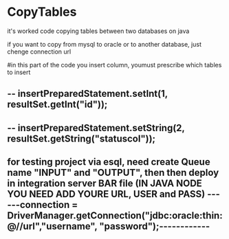# CopyTables
it's worked сode
copying tables between two databases on java

if you want to copy from mysql to oracle or to another database, just chenge connection url

#in this part of the code you insert column, youmust prescribe which tables to insert

-- insertPreparedStatement.setInt(1, resultSet.getInt("id")); 
--------------------------------------------------------------------------
-- insertPreparedStatement.setString(2, resultSet.getString("statuscol"));
--------------------------------------------------------------------------
for testing project via esql, need create Queue name "INPUT" and "OUTPUT", then then deploy in integration server BAR file (IN JAVA NODE YOU NEED ADD YOURE URL, USER and PASS)
------connection = DriverManager.getConnection("jdbc:oracle:thin:@//url","username", "password");------------
-------------------------------------------------------------------------------------------------------------
